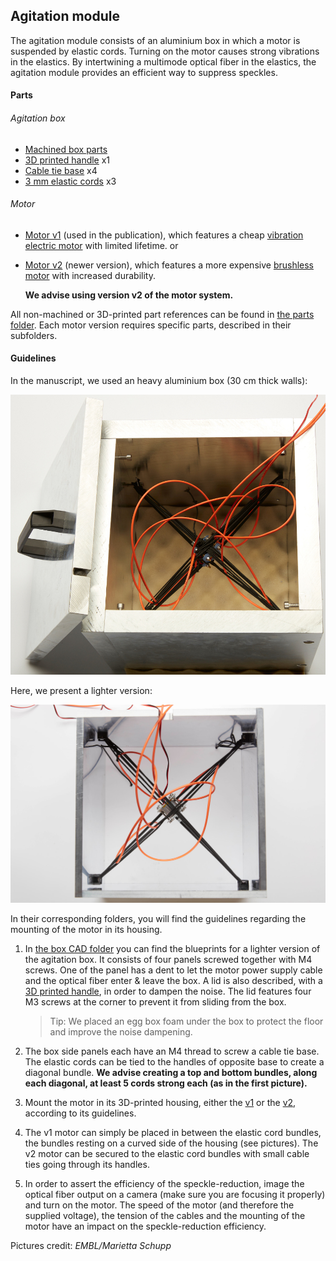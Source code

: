 ## Agitation module

The agitation module consists of an aluminium box in which a motor is suspended by elastic cords. Turning on the motor causes strong vibrations in the elastics. By intertwining a multimode optical fiber in the elastics, the agitation module provides an efficient way to suppress speckles. 

#### Parts

###### Agitation box

- [Machined box parts](AgitationBox)
- [3D printed handle](AgitationBox/Handle) x1
- [Cable tie base](https://www.thorlabs.de/thorproduct.cfm?partnumber=CMS010) x4
- [3 mm elastic cords](https://www.prym.com/en/elastic-cord-1.5mm-black-3m-971064?c=4315) x3

###### Motor

- [Motor v1](Motors/Motor_v1) (used in the publication), which features a cheap [vibration electric motor](http://www.sourcingmap.com/dc-156v-16500rpm-vibration-electric-micro-mini-motor-140-for-massager-p-811318.html) with limited lifetime.
  or

- [Motor v2](Motors/Motor_v2) (newer version), which features a more expensive [brushless motor](https://www.amazon.de/gp/product/B07777ZH3J/ref=ox_sc_act_title_1?smid=A3TCAMEHRX2HS1&psc=1) with increased durability.

  **We advise using version v2 of the motor system.**



All non-machined or 3D-printed part references can be found in [the parts folder](Parts). Each motor version requires specific parts, described in their subfolders.

#### Guidelines

In the manuscript, we used an heavy aluminium box (30 cm thick walls):

![](Agitation_module_paper.jpg)

Here, we present a lighter version:

![Agitation module](Agitation_module.jpg)



In their corresponding folders, you will find the guidelines regarding the mounting of the motor in its housing.

1. In [the box CAD folder](AgitationBox) you can find the blueprints for a lighter version of the agitation box. It consists of four panels screwed together with M4 screws. One of the panel has a dent to let the motor power supply cable and the optical fiber enter & leave the box. A lid is also described, with a [3D printed handle](AgitationBox_V2/Handle), in order to dampen the noise. The lid features four M3 screws at the corner to prevent it from sliding from the box.

   > Tip: We placed an egg box foam under the box to protect the floor and improve the noise dampening.

2. The box side panels each have an M4 thread to screw a cable tie base. The elastic cords can be tied to the handles of opposite base to create a diagonal bundle. **We advise creating a top and bottom bundles, along each diagonal, at least 5 cords strong each (as in the first picture).**

3. Mount the motor in its 3D-printed housing, either the [v1](Motors/Motor_v1) or the [v2](Motors/Motor_v2), according to its guidelines.

4. The v1 motor can simply be placed in between the elastic cord bundles, the bundles resting on a curved side of the housing (see pictures). The v2 motor can be secured to the elastic cord bundles with small cable ties going through its handles. 

5. In order to assert the efficiency of the speckle-reduction, image the optical fiber output on a camera (make sure you are focusing it properly) and turn on the motor. The speed of the motor (and therefore the supplied voltage), the tension of the cables and the mounting of the motor have an impact on the speckle-reduction efficiency.



Pictures credit: *EMBL/Marietta Schupp*